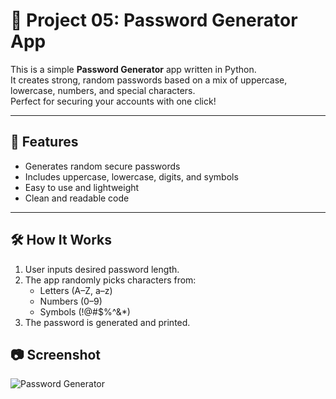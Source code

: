 # 🔐 Project 05: Password Generator App

This is a simple **Password Generator** app written in Python.  
It creates strong, random passwords based on a mix of uppercase, lowercase, numbers, and special characters.  
Perfect for securing your accounts with one click!

---

## 🚀 Features

- Generates random secure passwords
- Includes uppercase, lowercase, digits, and symbols
- Easy to use and lightweight
- Clean and readable code

---

## 🛠️ How It Works

1. User inputs desired password length.
2. The app randomly picks characters from:
   - Letters (A–Z, a–z)
   - Numbers (0–9)
   - Symbols (!@#$%^&*)
3. The password is generated and printed.


## 📷 Screenshot
![Password Generator](password-generator-screenshot.PNG)



